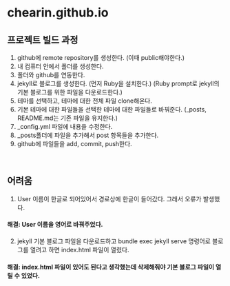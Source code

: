 # chearin.github.io
## 프로젝트 빌드 과정
1. github에 remote repository를 생성한다.
(이때 public해야한다.)
2. 내 컴퓨터 안에서 폴더를 생성한다.
3. 폴더와 github를 연동한다.
4. jekyll로 블로그를 생성한다.
(먼저 Ruby을 설치한다.)
(Ruby prompt로 jekyll의 기본 블로그를 위한 파일을 다운로드한다.)
5. 테마를 선택하고, 테마에 대한 전체 파일 clone해온다.
6. 기본 테마에 대한 파일들을 선택한 테마에 대한 파일들로 바꿔준다.
(_posts, README.md는 기존 파일을 유지한다.)
7. _config.yml 파일에 내용을 수정한다.
8. _posts폴더에 파일을 추가해서 post 항목들을 추가한다.
9. github에 파일들을 add, commit, push한다.
<br>

## 어려움
1. User 이름이 한글로 되어있어서 경로상에 한글이 들어갔다. 그래서 오류가 발생했다.
#### 해결: User 이름을 영어로 바꿔주었다.

2. jekyll 기본 블로그 파일을 다운로드하고 bundle exec jekyll serve 명령어로 블로그를 열려고 하면 index.html 파일이 열렸다.
#### 해결: index.html 파일이 있어도 된다고 생각했는데 삭제해줘야 기본 블로그 파일이 열릴 수 있었다.
